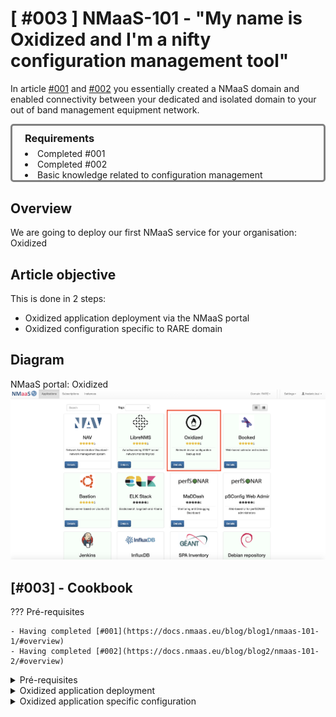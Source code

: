 # [ #003 ] NMaaS-101 - "My name is Oxidized and I'm a nifty configuration management tool"

In article [#001](https://docs.nmaas.eu/blog/blog1/nmaas-101-1/#overview) and [#002](https://docs.nmaas.eu/blog/blog2/nmaas-101-2/#overview) you essentially created a NMaaS domain and enabled connectivity between your dedicated and isolated domain to your out of band management equipment network.

<div style="border: 3px solid gray; border-radius: 5px; padding-left: 20px;">

<h3 style="margin: 0.6em 0 0.4em;">Requirements</h3>
<li>Completed #001</li> 
<li>Completed #002</li>
<li>Basic knowledge related to configuration management</li>

</div>

## Overview

We are going to deploy our first NMaaS service for your organisation: Oxidized

## Article objective

This is done in 2 steps:

- Oxidized application deployment via the NMaaS portal
- Oxidized configuration specific to RARE domain

## Diagram

NMaaS portal: Oxidized
![Diagram](img/blog-nmaas-101-3-1.png)

## [#003] - Cookbook

??? Pré-requisites

    - Having completed [#001](https://docs.nmaas.eu/blog/blog1/nmaas-101-1/#overview)
    - Having completed [#002](https://docs.nmaas.eu/blog/blog2/nmaas-101-2/#overview)

<details>
<summary>Pré-requisites</summary>
<li> Having completed <a href="https://docs.nmaas.eu/blog/blog1/nmaas-101-1/#overview">#001</a> </li>

<li> Having completed <a href="https://docs.nmaas.eu/blog/blog2/nmaas-101-2/#overview">#002</a></li>
</details>

<details>
<summary>Oxidized application deployment</summary>
<li>Once your domain is created and associated to your account, log into <a href="https://nmaas.eu">https://nmaas.eu</a> as in <a href="https://docs.nmaas.eu/blog/blog1/nmaas-101-1/#overview">#001</a>  </li>

<li>select Oxidized application </li>

<img src="../img/blog-nmaas-101-3-2.png" width="550">

<li>select "Deploy" </li>

<img src="../img/blog-nmaas-101-3-3.png" width="550">

<li>choose a name for your service instance, in our case we chose: "p4-oxi-srv" </li>

<img src="../img/blog-nmaas-101-3-4.png" width="550">


<div style="border: 3px solid #fcfc91; border-radius: 5px; padding-left: 20px; margin-bottom: 20px; margin-top: 15px; background-color: #ffffd1">
The name has a particular importance as it will dynamically create a FQDN for the NMaaS service in the form: <b><service_name>.<domain>.nmaas.eu </b>

In my example it is: <b>oxidized.rare.nmaas.eu</b>
</div>

<li>fill in the mandatory basic configuration information</li>

<img src="../img/blog-nmaas-101-3-5.png" width="550">

<div style="border: 3px solid #fcfc91; border-radius: 5px; padding-left: 20px; margin-bottom: 20px; margin-top: 15px; background-color: #ffffd1">
<li>Oxidized access username</li>
we chose: oxidized

<li>Oxidized access password</li>
we chose: oxidized

<li>Device access username (login used by Oxidized to access the equipment via SSH)</li>
we chose: rare

<li>Device access password (password used to access the equipment via SSH)</li>
we chose: rare

<li>Device (IP address)</li>
we chose: 172.16.26.103,172.16.26.105,172.16.26.108,172.16.26.109 

</div>

<div style="border: 3px solid #fc7a7a; border-radius: 5px; padding-left: 20px; margin-bottom: 20px; margin-top: 15px; background-color: #fdd7d7">
<h4>VPN Connectivity Warning</h4>
<p> It is important to note that you'll be connected inside a dedicated VPN so you'll be isolated from the outside world as if you were running your own Out of band management network. So we can assume that your domain is secured.</p>
</div>

<li>Congratulation. You should have completed Oxidized deployment</li>

<img src="../img/blog-nmaas-101-3-6.png" width="550">


</details>

<details>
<summary>Oxidized application specific configuration</summary>

In the RARE domain we had a specific requirement that requires a specific profiles for the RARE network equipment.

We are using then NMaaS configuration feature (also refer to NMaaS configuration process), which actually will provide us the way to alter Oxidized configuration software.
<li>From the NMaaS portal service instance page select "Update configuration" button </li>

<img src="../img/blog-nmaas-101-3-7.png" width="550">

<li>you should be provided a git command that will let you clone your Oxidized NMaaS configuration repository</li>

<img src="../img/blog-nmaas-101-3-8.png" width="550">



</details>


